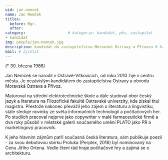 ```yaml
---
uid: jan.nemcek
name: Jan Nemček
titles:
  before: Mgr. 
  after: 
category:                 	# kategorie: kandidat, pks, zastupitel
- kandidat 
img: people/jan-nemcek.jpg
description: kandidát do zastupitelstva Moravské Ostravy a Přívozu # kratký popis, max 160 znaků
mail: # zjistit
---
```


(* 30. března 1986)

Jan Nemček se narodil v Ostravě-Vítkovicích, od roku 2010 žije v centru města. Je nezávislým kandidátem do zastupitelstva Ostravy a obvodu Moravská Ostrava a Přívoz.

Maturoval na střední elektrotechnické škole a dále studoval obor český jazyk a literatura na Filozofické fakultě Ostravské univerzity, kde získal titul magistra. Přestože nakonec převážil jeho zájem o literaturu a lingvistiku, stále sleduje novinky ze světa informačních technologií a počítačových her. Po studiích pracoval nejprve jako copywriter v malé farmaceutické firmě a dva roky působil v městské galerii současného umění PLATO jako PR a marketingový pracovník.

K jeho hlavním zájmům patří současná česká literatura, sám publikuje poezii - za svou debutovou sbírku Proluka (Perplex, 2016) byl nominovaný na Cenu Jiřího Ortena. Vedle čtení rád hraje počítačové hry a zajímá se o architekturu.
